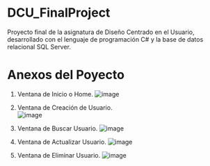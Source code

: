 # DCU_FinalProject
Proyecto final de la asignatura de Diseño Centrado en el Usuario, desarrollado con el lenguaje de programación C# y la base de datos relacional SQL Server.
# Anexos del Poyecto
1. Ventana de Inicio o Home.
![image](https://user-images.githubusercontent.com/81063587/164950370-3058d5a9-b9b6-41a4-abe9-72ed89a62e1f.png)
2. Ventana de Creación de Usuario.                                                                                                                                                                                                                                                                              
![image](https://user-images.githubusercontent.com/81063587/164950326-04cb5577-9818-481f-bc8e-f6c8d05184ed.png)
3. Ventana de Buscar Usuario.
![image](https://user-images.githubusercontent.com/81063587/164955782-cc1a9897-decb-4ffc-b423-926ba0a71bb1.png)

4. Ventana de Actualizar Usuario.
![image](https://user-images.githubusercontent.com/81063587/164955792-67d7e459-38cf-480f-a030-97c41a959617.png)

5. Ventana de Eliminar Usuario.
![image](https://user-images.githubusercontent.com/81063587/164955822-4962d44d-4f97-43a4-b731-36a419db7dcc.png)



